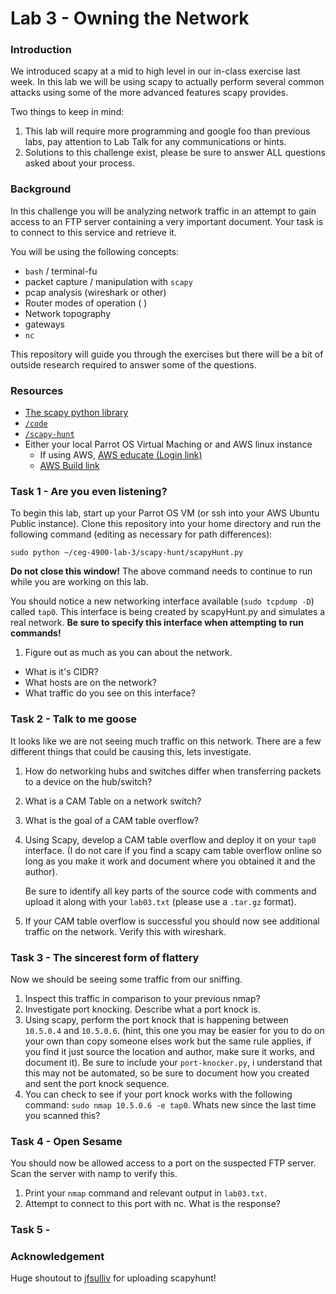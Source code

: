 # Lab 3 - Owning the Network

### Introduction
We introduced scapy at a mid to high level in our in-class exercise last week.
In this lab we will be using scapy to actually perform several common attacks
using some of the more advanced features scapy provides.

Two things to keep in mind:
1. This lab will require more programming and google foo than previous labs, pay
   attention to Lab Talk for any communications or hints.
2. Solutions to this challenge exist, please be sure to answer ALL questions
   asked about your process.

### Background
In this challenge you will be analyzing network traffic in an attempt to gain
access to an FTP server containing a very important document.  Your task is to
connect to this service and retrieve it.

You will be using the following concepts:
* `bash` / terminal-fu
* packet capture / manipulation with `scapy`
* pcap analysis (wireshark or other)
* Router modes of operation ( )
* Network topography
* gateways
* `nc`

This repository will guide you through the exercises but there will be a bit of
outside research required to answer some of the questions.

### Resources
* [The scapy python library](https://scapy.net/)
* [`/code`](../blob/master/code/)
* [`/scapy-hunt`](../blob/master/scapy-hunt)
* Either your local Parrot OS Virtual Maching or and AWS linux instance
  * If using AWS, [AWS educate (Login link)](https://www.awseducate.com/signin/SiteLogin)
  * [AWS Build link](https://console.aws.amazon.com/cloudformation/home?region=us-east-1#/stacks/new?stackName=CEG-4900Lab02&templateURL=https:%2F%2Fs3.amazonaws.com%2Fwsu-cecs-cf-templates%2Fceg4900lab1.yml)

### Task 1 - Are you even listening?
To begin this lab, start up your Parrot OS VM (or ssh into your AWS Ubuntu
Public instance).  Clone this repository into your home directory and run the 
following command (editing as necessary for path differences):
``` 
sudo python ~/ceg-4900-lab-3/scapy-hunt/scapyHunt.py
```
**Do not close this window!**  The above command needs to continue to run while
you are working on this lab.

You should notice a new networking interface available (`sudo tcpdump -D`)
called `tap0`.  This interface is being created by scapyHunt.py and simulates a
real network.  **Be sure to specify this interface when attempting to run
commands!**

1. Figure out as much as you can about the network. 
  * What is it's CIDR?
  * What  hosts are on the network?
  * What traffic do you see on this interface?

### Task 2 - Talk to me goose
It looks like we are not seeing much traffic on this network.  There are a
few different things that could be causing this, lets investigate.

1. How do networking hubs and switches differ when transferring packets to a
   device on the hub/switch?
2. What is a CAM Table on a network switch?
3. What is the goal of a CAM table overflow?
4. Using Scapy, develop a CAM table overflow and deploy it on your `tap0`
   interface.  (I do not care if you find a scapy cam table overflow online so
   long as you make it work and document where you obtained it and the author).

   Be sure to identify all key parts of the source code with comments and upload it along with
   your `lab03.txt` (please use a `.tar.gz` format).
5. If your CAM table overflow is successful you should now see additional
   traffic on the network.  Verify this with wireshark.

### Task 3 - The sincerest form of flattery
Now we should be seeing some traffic from our sniffing.  

1. Inspect this traffic in comparison to your previous nmap?
2. Investigate port knocking.  Describe what a port knock is.
3. Using scapy, perform the port knock that is happening between `10.5.0.4` and
   `10.5.0.6`.  (hint, this one you may be easier for you to do on your own than
   copy someone elses work but the same rule applies, if you find it just source
   the location and author, make sure it works, and document it).  Be sure to
   include your `port-knocker.py`, i understand that this may not be automated,
   so be sure to document how you created and sent the port knock sequence.
4. You can check to see if your port knock works with the following command:
   `sudo nmap 10.5.0.6 -e tap0`.  Whats new since the last time you scanned
   this?

### Task 4 - Open Sesame
You should now be allowed access to a port on the suspected FTP server.  Scan
the server with namp to verify this.

1. Print your `nmap` command and relevant output in `lab03.txt`.
2. Attempt to connect to this port with nc.  What is the response?

### Task 5 - 




### Acknowledgement
Huge shoutout to [jfsulliv](https://github.com/jfsulliv) for uploading scapyhunt!

